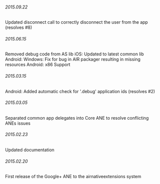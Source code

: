 

###### 2015.09.22

Updated disconnect call to correctly disconnect the user from the app (resolves #8)


###### 2015.06.15

Removed debug code from AS lib
iOS: Updated to latest common lib
Android: Windows: Fix for bug in AIR packager resulting in missing resources
Android: x86 Support


###### 2015.03.15

Android: Added automatic check for '.debug' application ids (resolves #2)


###### 2015.03.05

Separated common app delegates into Core ANE to resolve conflicting ANEs issues


###### 2015.02.23

Updated documentation


###### 2015.02.20

First release of the Google+ ANE to the airnativeextensions system
